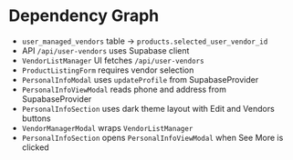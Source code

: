 # Dependency Graph

- `user_managed_vendors` table -> `products.selected_user_vendor_id`
- API `/api/user-vendors` uses Supabase client
- `VendorListManager` UI fetches `/api/user-vendors`
- `ProductListingForm` requires vendor selection
- `PersonalInfoModal` uses `updateProfile` from SupabaseProvider
- `PersonalInfoViewModal` reads phone and address from SupabaseProvider
- `PersonalInfoSection` uses dark theme layout with Edit and Vendors buttons
- `VendorManagerModal` wraps `VendorListManager`
- `PersonalInfoSection` opens `PersonalInfoViewModal` when See More is clicked
